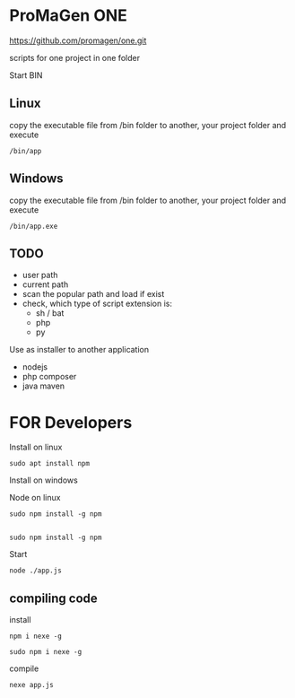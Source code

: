# ProMaGen ONE
https://github.com/promagen/one.git

scripts for one project in one folder

Start BIN
## Linux
copy the executable file from /bin folder to another, your project folder and execute
    
    /bin/app
    
## Windows
copy the executable file from /bin folder to another, your project folder and execute

    /bin/app.exe

## TODO
+ user path
+ current path
+ scan the popular path and load if exist
+ check, which type of script extension is:
    + sh / bat
    + php    
    + py 

Use as installer to another application
+ nodejs
+ php composer
+ java maven

# FOR Developers    

Install on linux

    sudo apt install npm

Install on windows


Node on linux

    sudo npm install -g npm
    
    
    sudo npm install -g npm

Start

    node ./app.js

## compiling code
install

    npm i nexe -g
    
    sudo npm i nexe -g

compile

    nexe app.js

